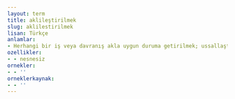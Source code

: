 ```yaml
---
layout: term
title: aklileştirilmek
slug: aklilestirilmek
lisan: Türkçe
anlamlar:
- Herhangi bir iş veya davranış akla uygun duruma getirilmek; ussallaştırılmak
ozellikler:
- - nesnesiz
ornekler:
- - ''
orneklerkaynak:
- - ''
---
```

